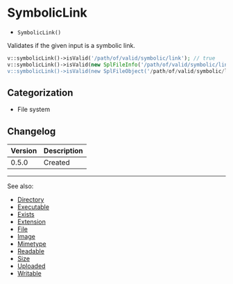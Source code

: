 # SymbolicLink

- `SymbolicLink()`

Validates if the given input is a symbolic link.

```php
v::symbolicLink()->isValid('/path/of/valid/symbolic/link'); // true
v::symbolicLink()->isValid(new SplFileInfo('/path/of/valid/symbolic/link)); // true
v::symbolicLink()->isValid(new SplFileObject('/path/of/valid/symbolic/link')); // true
```

## Categorization

- File system

## Changelog

Version | Description
--------|-------------
  0.5.0 | Created

***
See also:

- [Directory](Directory.md)
- [Executable](Executable.md)
- [Exists](Exists.md)
- [Extension](Extension.md)
- [File](File.md)
- [Image](Image.md)
- [Mimetype](Mimetype.md)
- [Readable](Readable.md)
- [Size](Size.md)
- [Uploaded](Uploaded.md)
- [Writable](Writable.md)

